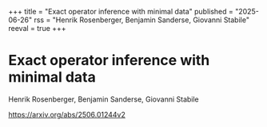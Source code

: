 +++ 
title = "Exact operator inference with minimal data"
published = "2025-06-26"
rss = "Henrik Rosenberger, Benjamin Sanderse, Giovanni Stabile"
reeval = true 
+++

# Exact operator inference with minimal data

Henrik Rosenberger, Benjamin Sanderse, Giovanni Stabile

<https://arxiv.org/abs/2506.01244v2>
